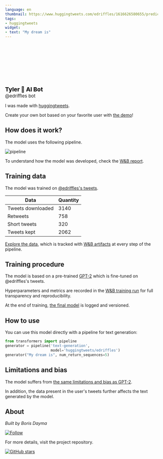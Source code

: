 ```yaml
---
language: en
thumbnail: https://www.huggingtweets.com/edriffles/1616626580655/predictions.png
tags:
- huggingtweets
widget:
- text: "My dream is"
---
```


<div>
<div style="width: 132px; height:132px; border-radius: 50%; background-size: cover; background-image: url('https://pbs.twimg.com/profile_images/1357559490787352582/KHf6HjxQ_400x400.jpg')">
</div>
<div style="margin-top: 8px; font-size: 19px; font-weight: 800">Tyler 🤖 AI Bot </div>
<div style="font-size: 15px">@edriffles bot</div>
</div>

I was made with [huggingtweets](https://github.com/borisdayma/huggingtweets).

Create your own bot based on your favorite user with [the demo](https://colab.research.google.com/github/borisdayma/huggingtweets/blob/master/huggingtweets-demo.ipynb)!

## How does it work?

The model uses the following pipeline.

![pipeline](https://github.com/borisdayma/huggingtweets/blob/master/img/pipeline.png?raw=true)

To understand how the model was developed, check the [W&B report](https://app.wandb.ai/wandb/huggingtweets/reports/HuggingTweets-Train-a-model-to-generate-tweets--VmlldzoxMTY5MjI).

## Training data

The model was trained on [@edriffles's tweets](https://twitter.com/edriffles).

| Data | Quantity |
| --- | --- |
| Tweets downloaded | 3140 |
| Retweets | 758 |
| Short tweets | 320 |
| Tweets kept | 2062 |

[Explore the data](https://wandb.ai/wandb/huggingtweets/runs/32h56zsj/artifacts), which is tracked with [W&B artifacts](https://docs.wandb.com/artifacts) at every step of the pipeline.

## Training procedure

The model is based on a pre-trained [GPT-2](https://huggingface.co/gpt2) which is fine-tuned on @edriffles's tweets.

Hyperparameters and metrics are recorded in the [W&B training run](https://wandb.ai/wandb/huggingtweets/runs/1103y88z) for full transparency and reproducibility.

At the end of training, [the final model](https://wandb.ai/wandb/huggingtweets/runs/1103y88z/artifacts) is logged and versioned.

## How to use

You can use this model directly with a pipeline for text generation:

```python
from transformers import pipeline
generator = pipeline('text-generation',
                     model='huggingtweets/edriffles')
generator("My dream is", num_return_sequences=5)
```

## Limitations and bias

The model suffers from [the same limitations and bias as GPT-2](https://huggingface.co/gpt2#limitations-and-bias).

In addition, the data present in the user's tweets further affects the text generated by the model.

## About

*Built by Boris Dayma*

[![Follow](https://img.shields.io/twitter/follow/borisdayma?style=social)](https://twitter.com/intent/follow?screen_name=borisdayma)

For more details, visit the project repository.

[![GitHub stars](https://img.shields.io/github/stars/borisdayma/huggingtweets?style=social)](https://github.com/borisdayma/huggingtweets)
